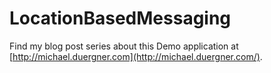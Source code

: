 # LocationBasedMessaging

Find my blog post series about this Demo application at [http://michael.duergner.com](http://michael.duergner.com/).